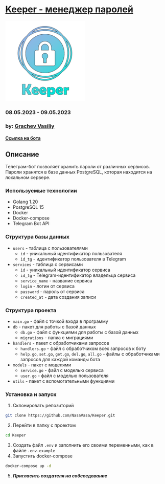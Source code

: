 # [Keeper - менеджер паролей](https://t.me/nasavasa_keeper_bot)

<img src="logo.png" width="250">

### 08.05.2023 - 09.05.2023

### by: [Grachev Vasiliy](http://nasavasa.ru)

#### [Ссылка на бота](https://t.me/nasavasa_keeper_bot)
## Описание

Телеграм-бот позволяет хранить пароли от различных сервисов.
Пароли хранятся в базе данных PostgreSQL, которая находится на локальном сервере.

### Используемые технологии

* Golang 1.20
* PostgreSQL 15
* Docker
* Docker-compose
* Telegram Bot API

### Структура базы данных
* `users` - таблица с пользователями
    + `id` - уникальный идентификатор пользователя
    + `id_tg` - идентификатор пользователя в Telegram
* `services` - таблица с сервисами
    + `id` - уникальный идентификатор сервиса
    + `id_tg` - Telegram-идентификатор владельца сервиса
    + `service_name` - название сервиса
    + `login` - логин от сервиса
    + `password` - пароль от сервиса
    + `created_at` - дата создания записи
### Структура проекта
* `main.go` - файл с точкой входа в программу
* `db` - пакет для работы с базой данных
    + `db.go` - файл с функциями для работы с базой данных
    + `migrations` - папка с миграциями
* `handlers` - пакет с обработчиками запросов
    + `handlers.go` - файл с обработчиком всех запросов к боту
    + `help.go`, `set.go`, `get.go`, `del.go`, `all.go` - файлы с обработчиками запросов для каждой команды бота
* `models` - пакет с моделями
     + `service.go` - файл с моделью сервиса
     + `user.go` - файл с моделью пользователя
* `utils` - пакет с вспомогательными функциями
### Установка и запуск
1. Склонировать репозиторий
```bash
git clone https://github.com/NasaVasa/Keeper.git
```
2. Перейти в папку с проектом
```bash
cd Keeper
```
3. Создать файл `.env` и заполнить его своими переменными, как в файле `.env.example`
4. Запустить docker-compose
```bash
docker-compose up -d
```
5. ***Пригласить создателя на собеседование***
